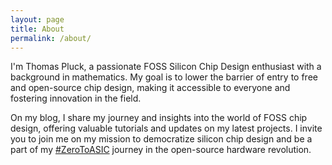 ```yaml
---
layout: page
title: About
permalink: /about/
---
```


I'm Thomas Pluck, a passionate FOSS Silicon Chip Design enthusiast with a background in mathematics. My goal is to lower the barrier of entry to free and open-source chip design, making it accessible to everyone and fostering innovation in the field.

On my blog, I share my journey and insights into the world of FOSS chip design, offering valuable tutorials and updates on my latest projects. I invite you to join me on my mission to democratize silicon chip design and be a part of my <a href="https://twitter.com/hashtag/ZeroToASIC">#ZeroToASIC</a> journey in the open-source hardware revolution.